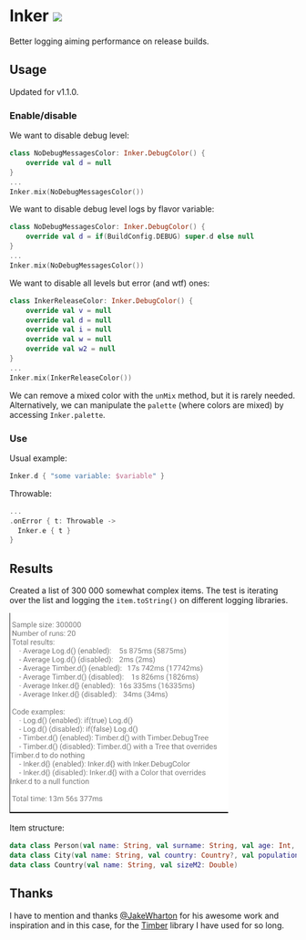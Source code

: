 # Inker [![](https://jitpack.io/v/inlacou/Inker.svg)](https://jitpack.io/#inlacou/Inker)
Better logging aiming performance on release builds.

## Usage

Updated for v1.1.0.

### Enable/disable

We want to disable debug level:
```kt
class NoDebugMessagesColor: Inker.DebugColor() {
	override val d = null
}
...
Inker.mix(NoDebugMessagesColor())
```

We want to disable debug level logs by flavor variable:
```kt
class NoDebugMessagesColor: Inker.DebugColor() {
	override val d = if(BuildConfig.DEBUG) super.d else null
}
...
Inker.mix(NoDebugMessagesColor())
```

We want to disable all levels but error (and wtf) ones:
```kt
class InkerReleaseColor: Inker.DebugColor() {
	override val v = null
	override val d = null
	override val i = null
	override val w = null
	override val w2 = null
}
...
Inker.mix(InkerReleaseColor())
```

We can remove a mixed color with the `unMix` method, but it is rarely needed. Alternatively, we can manipulate the `palette` (where colors are mixed) by accessing `Inker.palette`.

### Use

Usual example:
```kt
Inker.d { "some variable: $variable" }
```

Throwable:
```kt
...
.onError { t: Throwable ->
  Inker.e { t }
}
```

## Results

Created a list of 300 000 somewhat complex items. The test is iterating over the list and logging the `item.toString()` on different logging libraries.

![results](https://github.com/inlacou/Inker/blob/master/pics/results_resumed-v1-1-0.png)

Item structure:
```kt
data class Person(val name: String, val surname: String, val age: Int, val active: Boolean, val height: Double, val currentCity: City, val birthCountry: Country)
data class City(val name: String, val country: Country?, val population: Double)
data class Country(val name: String, val sizeM2: Double)
```


## Thanks

I have to mention and thanks [@JakeWharton](https://github.com/JakeWharton) for his awesome work and inspiration and in this case, for the [Timber](https://github.com/JakeWharton/timber) library I have used for so long.

